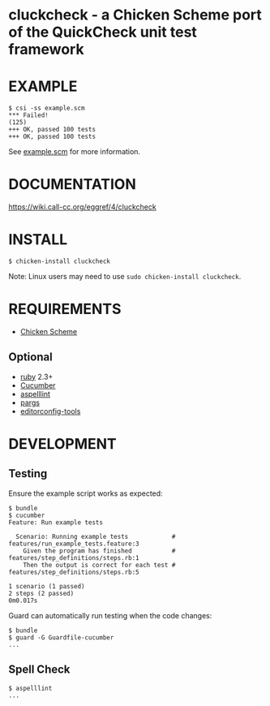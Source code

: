 # cluckcheck - a Chicken Scheme port of the QuickCheck unit test framework

# EXAMPLE

```
$ csi -ss example.scm
*** Failed!
(125)
+++ OK, passed 100 tests
+++ OK, passed 100 tests
```

See [example.scm](https://github.com/mcandre/cluckcheck/blob/master/example.scm) for more information.

# DOCUMENTATION

https://wiki.call-cc.org/eggref/4/cluckcheck

# INSTALL

```
$ chicken-install cluckcheck
```

Note: Linux users may need to use `sudo chicken-install cluckcheck`.

# REQUIREMENTS

* [Chicken Scheme](http://www.call-cc.org/)

## Optional

* [ruby](https://www.ruby-lang.org/) 2.3+
* [Cucumber](http://cukes.info/)
* [aspelllint](https://github.com/mcandre/aspelllint)
* [pargs](https://github.com/mcandre/pargs)
* [editorconfig-tools](https://www.npmjs.com/package/editorconfig-tools)

# DEVELOPMENT

## Testing

Ensure the example script works as expected:

```
$ bundle
$ cucumber
Feature: Run example tests

  Scenario: Running example tests            # features/run_example_tests.feature:3
    Given the program has finished           # features/step_definitions/steps.rb:1
    Then the output is correct for each test # features/step_definitions/steps.rb:5

1 scenario (1 passed)
2 steps (2 passed)
0m0.017s
```

Guard can automatically run testing when the code changes:

```
$ bundle
$ guard -G Guardfile-cucumber
...
```

## Spell Check

```
$ aspelllint
...
```
